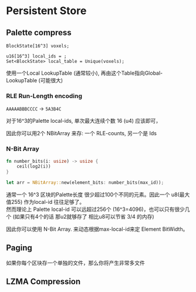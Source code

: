 
# Persistent Store


## Palette compress 

```
BlockState[16^3] voxels;
```
``` 
u16[16^3] local_ids = ;
Set<BlockState> local_table = Unique(voxels); 
```

使用一个Local LookupTable (通常较小), 再由这个Table指向Global-LookupTable (可能很大)

### RLE Run-Length encoding


`AAAAABBBCCCC` -> `5A3B4C`

对于16^3的Palette local-ids, 单次最大连续个数 16 (u4) 应该即可，

因此你可以用2个 NBitArray 来存: 一个 RLE-counts, 另一个是 Ids

### N-Bit Array

```rust
fn number_bits(i: usize) -> usize {
    ceil(log2(i))
}

let arr = NBitArray::new(element_bits: number_bits(max_id));
```

通常一个 16^3 区块的Palette长度 很少超过100个不同的元素。因此一个 u8(最大值255) 作为local-id 往往足够了。  
然而理论上 Palette local-id 可以远超过256个 (16^3=4096)，也可以只有很少几个 (如果只有4个的话 那u2就够存了 相比u8可以节省 3/4 的内存)

<!-- - 当Palette里只有4个不同元素，那么这种情况下 最好使用 'u2' (ceil(log2(4))) 而不是 u8 作为id类型 - 相比之下可以节省 3/4 的内存！ -->
<!-- - 当Palette里只有多达 4096 (边界情况 如极端测试), 那么你最好用 'u12' 或更大的 id类型 而不是用 u8，否则就存不下了。 -->

因此你可以使用 N-Bit Array. 来动态根据max-local-id来定 Element BitWidth。




## Paging

如果你每个区块存一个单独的文件，那么你将产生非常多文件


## LZMA Compression